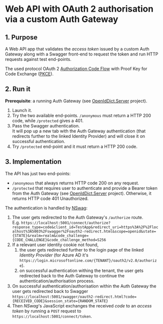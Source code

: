 # Web API with OAuth 2 authorisation via a custom Auth Gateway

## 1. Purpose

A Web API app that validates the _access token_ issued by a custom Auth Gateway along with a Swagger front-end to request the token and run HTTP requests against test end-points.

The used protocol OAuth 2 [Authorization Code Flow](https://auth0.com/docs/get-started/authentication-and-authorization-flow/authorization-code-flow) with Proof Key for Code Exchange ([PKCE](https://oauth.net/2/pkce/)).

## 2. Run it
**Prerequisite**: a running Auth Gateway (see [OpenIdDict.Server](../OpenIdDict.Server) project).

1. Launch it.
2. Try the two available end-points. `/anonymous` must return a HTTP 200 code, while `/protected` gives a 401.
3. Pass the Swagger authentication.<br> It will pop up a new tab with the Auth Gateway authentication (that redirects further to the linked Identity Provider) and will close it on successful authentication.
4. Try `/protected` end-point and it must return a HTTP 200 code.

## 3. Implementation

The API has just two end-points:
- `/anonymous` that always returns HTTP code 200 on any request.
- `/protected` that requires user to authenticate and provide a Bearer token from the Auth Gateway (see [OpenIdDict.Server](../OpenIdDict.Server) project). Otherwise, it returns HTTP code 401 Unauthorized.

The authentication is handled by [NSwag](https://github.com/RicoSuter/NSwag):
1. The user gets redirected to the Auth Gateway's `/authorize` route.<br>
E.g. `https://localhost:5001/connect/authorize?response_type=code&client_id=TestApp&redirect_uri=https%3A%2F%2Flocalhost%3A5003%2Fswagger%2Foauth2-redirect.html&scope=openid&state={STATE}&realm=realm&code_challenge={CODE_CHALLENGE}&code_challenge_method=S256` 
2. If a relevant user identity cookie not found, 
   1. the user gets redirected further to the login page of the linked _Identity Provider_ (for Azure AD it's `https://login.microsoftonline.com/{TENANT}/oauth2/v2.0/authorize`).
   2. on successful authentication withing the tenant, the user gets redirected back to the Auth Gateway to continue the authentication/authorisation process.
3. On successful authentication/authorisation within the Auth Gateway the user gets redirected back to Swagger<br> `https://localhost:5001/swagger/oauth2-redirect.html?code={RECEIVED_CODE}&session_state={RANDOM_STATE}`
4. Then _NSwag_'s JavaScript exchanges the received _code_ to an _access token_ by running a `POST` request to `https://localhost:5001/connect/token`.
